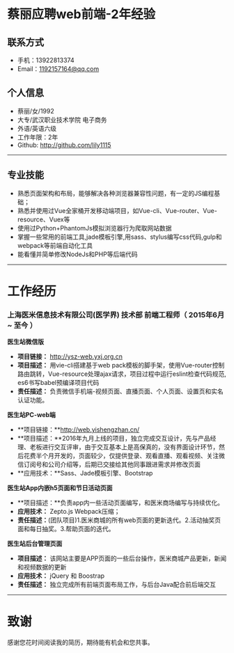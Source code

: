 # 蔡丽应聘web前端-2年经验
## 联系方式

* 手机：13922813374
* Email：1192157164@qq.com 



## 个人信息

 * 蔡丽/女/1992 
 * 大专/武汉职业技术学院 电子商务
 * 外语/英语六级
 * 工作年限：2年
 * Github: http://github.com/lily1115

---

## 专业技能

* 熟悉页面架构和布局，能够解决各种浏览器兼容性问题，有一定的JS编程基础；
* 熟悉并使用过Vue全家桶开发移动端项目，如Vue-cli、Vue-router、Vue-resource、Vuex等
* 使用过Python+PhantomJs模拟浏览器行为爬取网站数据
* 掌握一些常用的前端工具,jade模板引擎,用sass、stylus编写css代码,gulp和webpack等前端自动化工具
* 能看懂并简单修改NodeJs和PHP等后端代码

---

# 工作经历
### 上海医米信息技术有限公司(医学界)  技术部  前端工程师（ 2015年6月 ~ 至今 ）
**医生站微信版**
- **项目链接：** http://ysz-web.yxj.org.cn
- **项目描述：** 用vie-cli搭建基于web pack模板的脚手架，使用Vue-router控制路由跳转，Vue-resource处理ajax请求，项目过程中运行eslint检查代码规范, es6书写babel预编译项目代码
- **责任描述：** 负责微信手机端-视频页面、直播页面、个人页面、设置页和实名认证功能。

**医生站PC-web端**
- **项目链接：**http://web.yishengzhan.cn/
- **项目描述：**2016年九月上线的项目，独立完成交互设计，先与产品经理、老板进行交互评审，由于交互基本上是高保真的，没有界面设计环节，然后花费半个月开发的，页面较少，仅提供登录、观看直播、观看视频、关注微信订阅号和公司介绍等，后期已交接给其他同事跟进需求并修改页面
- **应用技术：**Sass、Jade模板引擎、Bootstrap


**医生站App内嵌h5页面和节日活动页面**
- **项目描述：**负责app内一些活动页面编写，和医米商场编写与持续优化。
- **应用技术：** Zepto.js Webpack压缩； 
- **责任描述：**(团队项目)1.医米商城的所有web页面的更新迭代。2.活动抽奖页面和每日抽奖。3.帮助页面的迭代。
   
**医生站后台管理页面**
- **项目描述：** 该网站主要是APP页面的一些后台操作，医米商城产品更新，新闻和视频数据的更新
- **应用技术：** jQuery 和 Boostrap
- **责任描述：** 独立完成所有前端页面布局工作，与后台Java配合前后端交互

---
# 致谢
感谢您花时间阅读我的简历，期待能有机会和您共事。
